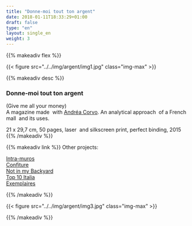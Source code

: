 ```yaml
---
title: "Donne-moi tout ton argent"
date: 2018-01-11T18:33:29+01:00
draft: false
type: "en"
layout: single_en
weight: 3
---
```


{{% makeadiv flex %}}

{{< figure src="../../img/argent/img1.jpg" class="img-max" >}}

{{% makeadiv desc %}}
### Donne-moi tout ton argent

(Give me all your money)  
A magazine made  with [Andréa Corvo](http://andreacorvo.com/). An analytical approach  of a French mall  and its uses.

21 x 29,7 cm, 50 pages, laser  and silkscreen print, perfect binding, 2015
{{% /makeadiv %}}

{{% makeadiv link %}}
Other projects:

[Intra-muros](https://carolinesorin.com/en/intramuros)  
[Confiture](https://carolinesorin.com/en/confiture)  
[Not in my Backyard](https://carolinesorin.com/en/backyard)  
[Top 10 Italia](https://carolinesorin.com/en/italia)  
[Exemplaires](https://carolinesorin.com/en/exemplaires)

{{% /makeadiv %}}

{{< figure src="../../img/argent/img3.jpg" class="img-max" >}}

{{% /makeadiv %}}